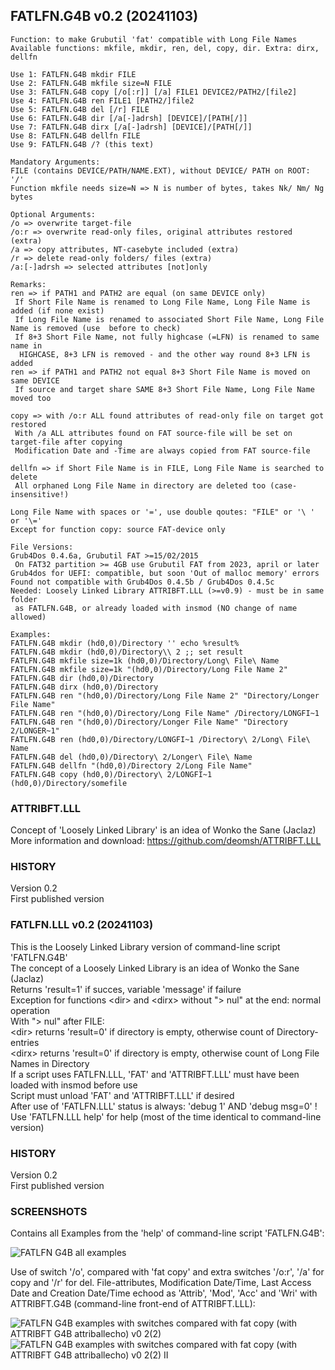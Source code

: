 ## FATLFN.G4B v0.2 (20241103)

<pre><code>Function: to make Grubutil 'fat' compatible with Long File Names
Available functions: mkfile, mkdir, ren, del, copy, dir. Extra: dirx, dellfn

Use 1: FATLFN.G4B mkdir FILE
Use 2: FATLFN.G4B mkfile size=N FILE
Use 3: FATLFN.G4B copy [/o[:r]] [/a] FILE1 DEVICE2/PATH2/[file2]
Use 4: FATLFN.G4B ren FILE1 [PATH2/]file2
Use 5: FATLFN.G4B del [/r] FILE
Use 6: FATLFN.G4B dir [/a[-]adrsh] [DEVICE]/[PATH[/]]
Use 7: FATLFN.G4B dirx [/a[-]adrsh] [DEVICE]/[PATH[/]]
Use 8: FATLFN.G4B dellfn FILE
Use 9: FATLFN.G4B /? (this text)

Mandatory Arguments:
FILE (contains DEVICE/PATH/NAME.EXT), without DEVICE/ PATH on ROOT: '/'
Function mkfile needs size=N => N is number of bytes, takes Nk/ Nm/ Ng bytes

Optional Arguments:
/o => overwrite target-file
/o:r => overwrite read-only files, original attributes restored (extra)
/a => copy attributes, NT-casebyte included (extra)
/r => delete read-only folders/ files (extra)
/a:[-]adrsh => selected attributes [not]only

Remarks:
ren => if PATH1 and PATH2 are equal (on same DEVICE only)
 If Short File Name is renamed to Long File Name, Long File Name is added (if none exist)
 If Long File Name is renamed to associated Short File Name, Long File Name is removed (use <dirx> before to check)
 If 8+3 Short File Name, not fully highcase (=LFN) is renamed to same name in
  HIGHCASE, 8+3 LFN is removed - and the other way round 8+3 LFN is added
ren => if PATH1 and PATH2 not equal 8+3 Short File Name is moved on same DEVICE
 If source and target share SAME 8+3 Short File Name, Long File Name moved too
    
copy => with /o:r ALL found attributes of read-only file on target got restored
 With /a ALL attributes found on FAT source-file will be set on target-file after copying
 Modification Date and -Time are always copied from FAT source-file
    
dellfn => if Short File Name is in FILE, Long File Name is searched to delete
 All orphaned Long File Name in directory are deleted too (case-insensitive!)
    
Long File Name with spaces or '=', use double qoutes: "FILE" or '\ ' or '\='
Except for function copy: source FAT-device only

File Versions:
Grub4Dos 0.4.6a, Grubutil FAT >=15/02/2015
 On FAT32 partition >= 4GB use Grubutil FAT from 2023, april or later
Grub4dos for UEFI: compatible, but soon 'Out of malloc memory' errors
Found not compatible with Grub4Dos 0.4.5b / Grub4Dos 0.4.5c
Needed: Loosely Linked Library ATTRIBFT.LLL (>=v0.9) - must be in same folder
 as FATLFN.G4B, or already loaded with insmod (NO change of name allowed)
    
Examples:
FATLFN.G4B mkdir (hd0,0)/Directory '' echo %result%
FATLFN.G4B mkdir (hd0,0)/Directory\\ 2 ;; set result
FATLFN.G4B mkfile size=1k (hd0,0)/Directory/Long\ File\ Name
FATLFN.G4B mkfile size=1k "(hd0,0)/Directory/Long File Name 2"
FATLFN.G4B dir (hd0,0)/Directory
FATLFN.G4B dirx (hd0,0)/Directory
FATLFN.G4B ren "(hd0,0)/Directory/Long File Name 2" "Directory/Longer File Name"
FATLFN.G4B ren "(hd0,0)/Directory/Long File Name" /Directory/LONGFI~1
FATLFN.G4B ren "(hd0,0)/Directory/Longer File Name" "Directory 2/LONGER~1"
FATLFN.G4B ren (hd0,0)/Directory/LONGFI~1 /Directory\ 2/Long\ File\ Name
FATLFN.G4B del (hd0,0)/Directory\ 2/Longer\ File\ Name
FATLFN.G4B dellfn "(hd0,0)/Directory 2/Long File Name"
FATLFN.G4B copy (hd0,0)/Directory\ 2/LONGFI~1 (hd0,0)/Directory/somefile</code></pre>

### ATTRIBFT.LLL
Concept of 'Loosely Linked Library' is an idea of Wonko the Sane (Jaclaz)  
More information and download: https://github.com/deomsh/ATTRIBFT.LLL  

### HISTORY
Version 0.2  
First published version

### FATLFN.LLL v0.2 (20241103)

This is the Loosely Linked Library version of command-line script 'FATLFN.G4B'  
The concept of a Loosely Linked Library is an idea of Wonko the Sane (Jaclaz)  
Returns 'result=1' if succes, variable 'message' if failure  
Exception for functions \<dir> and \<dirx> without "\> nul" at the end: normal operation  
With "\> nul"  after FILE:  
\<dir> returns 'result=0' if directory is empty, otherwise count of Directory-entries  
\<dirx> returns 'result=0' if directory is empty, otherwise count of Long File Names in Directory  
If a script uses FATLFN.LLL, 'FAT' and 'ATTRIBFT.LLL' must have been loaded with insmod before use  
Script must unload 'FAT' and 'ATTRIBFT.LLL' if desired  
After use of 'FATLFN.LLL' status is always: 'debug 1' AND 'debug msg=0' !  
Use 'FATLFN.LLL help' for help (most of the time identical to command-line version)  

### HISTORY
Version 0.2  
First published version

### SCREENSHOTS

Contains all Examples from the 'help' of command-line script 'FATLFN.G4B':  

![FATLFN G4B all examples](https://github.com/user-attachments/assets/995832fa-c03b-4c70-a3d6-6135e47070a5)

Use of switch '/o', compared with 'fat copy' and extra switches '/o:r', '/a' for copy and '/r' for del. File-attributes, Modification Date/Time, Last Access Date and Creation Date/Time echood as 'Attrib', 'Mod', 'Acc' and 'Wri' with ATTRIBFT.G4B (command-line front-end of ATTRIBFT.LLL):

![FATLFN G4B examples with switches compared with fat copy (with ATTRIBFT G4B attriballecho) v0 2(2)](https://github.com/user-attachments/assets/cf77e5de-f1c4-4c61-a243-41dffca12607)
![FATLFN G4B examples with switches compared with fat copy (with ATTRIBFT G4B attriballecho) v0 2(2) II](https://github.com/user-attachments/assets/71bcc4ae-8025-4bf7-b3c9-c765abca7032)
